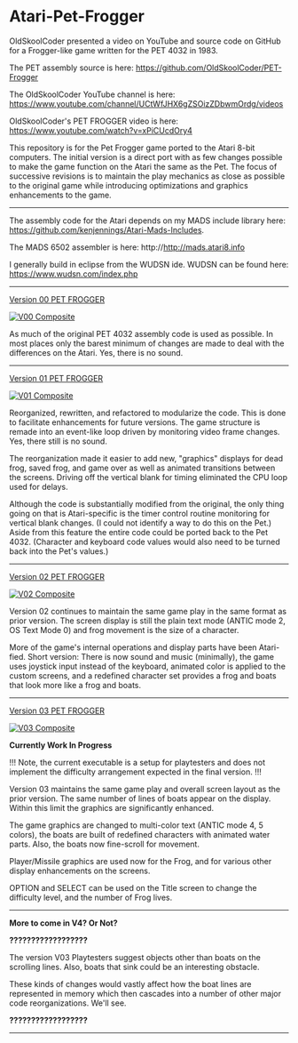 # Atari-Pet-Frogger

OldSkoolCoder presented a video on YouTube and source code on GitHub for a Frogger-like game written for the PET 4032 in 1983.

The PET assembly source is here:  https://github.com/OldSkoolCoder/PET-Frogger

The OldSkoolCoder YouTube channel is here:  https://www.youtube.com/channel/UCtWfJHX6gZSOizZDbwmOrdg/videos

OldSkoolCoder's PET FROGGER video is here:  https://www.youtube.com/watch?v=xPiCUcdOry4

This repository is for the Pet Frogger game ported to the Atari 8-bit computers.  The initial version is a direct port with as few changes possible to make the game function on the Atari the same as the Pet.  The focus of successive revisions is to maintain the play mechanics as close as possible to the original game while introducing optimizations and graphics enhancements to the game.

---

The assembly code for the Atari depends on my MADS include library here: https://github.com/kenjennings/Atari-Mads-Includes.  

The MADS 6502 assembler is here: http://http://mads.atari8.info

I generally build in eclipse from the WUDSN ide.  WUDSN can be found here: https://www.wudsn.com/index.php

---

[Version 00 PET FROGGER](https://github.com/kenjennings/Atari-Pet-Frogger/blob/master/Frogger00/README_V00.md "Version 00 Atari PET FROGGER") 

[![V00 Composite](https://github.com/kenjennings/Atari-Pet-Frogger/raw/master/Frogger00/V00_Composite.png)](https://github.com/kenjennings/Atari-Pet-Frogger/blob/master/Frogger00/README_V00.md)

As much of the original PET 4032 assembly code is used as possible.  In most places only the barest minimum of changes are made to deal with the differences on the Atari.  Yes, there is no sound.

---

[Version 01 PET FROGGER](https://github.com/kenjennings/Atari-Pet-Frogger/blob/master/Frogger01/README_V01.md "Version 01 Atari PET FROGGER") 

[![V01 Composite](https://github.com/kenjennings/Atari-Pet-Frogger/raw/master/Frogger01/V01_Composite.png)](https://github.com/kenjennings/Atari-Pet-Frogger/blob/master/Frogger01/README_V01.md)

Reorganized, rewritten, and refactored to modularize the code.  This is done to facilitate enhancements for future versions.  The game structure is remade into an event-like loop driven by monitoring video frame changes.  Yes, there still is no sound.

The reorganization made it easier to add new, "graphics" displays for dead frog, saved frog, and game over as well as animated transitions between the screens.  Driving off the vertical blank for timing eliminated the CPU loop used for delays.

Although the code is substantially modified from the original, the only thing going on that is Atari-specific is the timer control routine monitoring for vertical blank changes.  (I could not identify a way to do this on the Pet.)  Aside from this feature the entire code could be ported back to the Pet 4032.  (Character and keyboard code values would also need to be turned back into the Pet's values.)

---

[Version 02 PET FROGGER](https://github.com/kenjennings/Atari-Pet-Frogger/blob/master/Frogger02/README_V02.md "Version 02 Atari PET FROGGER") 

[![V02 Composite](https://github.com/kenjennings/Atari-Pet-Frogger/raw/master/Frogger02/V02_Composite.png)](https://github.com/kenjennings/Atari-Pet-Frogger/blob/master/Frogger02/README_V02.md)

Version 02 continues to maintain the same game play in the same format as prior version.  The screen display is still the plain text mode (ANTIC mode 2, OS Text Mode 0) and frog movement is the size of a character.  

More of the game's internal operations and display parts have been Atari-fied.  Short version: There is now sound and music (minimally), the game uses joystick input instead of the keyboard, animated color is applied to the custom screens, and a redefined character set provides a frog and boats that look more like a frog and boats.

---

[Version 03 PET FROGGER](https://github.com/kenjennings/Atari-Pet-Frogger/blob/master/Frogger03/README_V03.md "Version 03 Atari PET FROGGER") 

[![V03 Composite](https://github.com/kenjennings/Atari-Pet-Frogger/raw/master/Frogger03/V03_Composite_700.png)](https://github.com/kenjennings/Atari-Pet-Frogger/blob/master/Frogger03/README_V03.md)

**Currently Work In Progress**

!!! Note, the current executable is a setup for playtesters and does not implement the difficulty arrangement expected in the final version. !!!
 
Version 03 maintains the same game play and overall screen layout as the prior version.  The same number of lines of boats appear on the display.  Within this limit the graphics are significantly enhanced.  

The game graphics are changed to multi-color text (ANTIC mode 4, 5 colors), the boats are built of redefined characters with animated water parts.  Also, the boats now fine-scroll for movement.

Player/Missile graphics are used now for the Frog, and for various other display enhancements on the screens. 

OPTION and SELECT can be used on the Title screen to change the difficulty level, and the number of Frog lives.

---

**More to come in V4? Or Not?**

**??????????????????**

The version V03 Playtesters suggest objects other than boats on the scrolling lines.   Also, boats that sink could be an interesting obstacle.

These kinds of changes would vastly affect how the boat lines are represented in memory which then cascades into a number of other major code reorganizations.   We'll see. 

**??????????????????**


---
